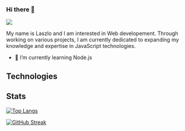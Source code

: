 ### Hi there 👋

![](https://komarev.com/ghpvc/?username=ev0clu&color=blue)

My name is Laszlo and I am interested in Web developement. Through working on various projects, I am currently dedicated to expanding my knowledge and expertise in JavaScript technologies. 

- 🌱 I’m currently learning Node.js

## Technologies

## Stats
[![Top Langs](https://github-readme-stats.vercel.app/api/top-langs/?username=ev0clu&theme=react&layout=compact)](https://github.com/anuraghazra/github-readme-stats)

[![GitHub Streak](https://github-readme-streak-stats.herokuapp.com?user=ev0clu&theme=react)](https://git.io/streak-stats)

<!--
**ev0clu/ev0clu** is a ✨ _special_ ✨ repository because its `README.md` (this file) appears on your GitHub profile.

Here are some ideas to get you started:

- 🔭 I’m currently working on ...
- 🌱 I’m currently learning ...
- 👯 I’m looking to collaborate on ...
- 🤔 I’m looking for help with ...
- 💬 Ask me about ...
- 📫 How to reach me: ...
- 😄 Pronouns: ...
- ⚡ Fun fact: ...
-->
